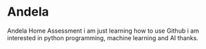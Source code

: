 # Andela
Andela Home Assessment 
i am just learning how to use Github
i am interested in python programming, machine learning and AI
thanks.
